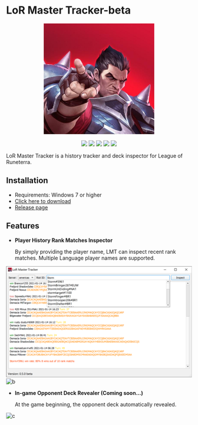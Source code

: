
# LoR Master Tracker-beta

<p align="center">
<img src="Preview/logo.jpg"width="300" height="300"/>
</p>

<p align="center">
    <a href=""><img src="https://img.shields.io/badge/version-0.5.0Beta-blue.svg"/></a>
    <a href=""><img src="https://img.shields.io/badge/language-Python-<COLOR>.svg"/></a>
    <a href=""><img src="https://img.shields.io/badge/platform-Windows -lightgrey.svg"/></a>
    <a href=""><img src="https://img.shields.io/github/license/mashape/apistatus.svg"/></a>
    <a href=""><img src="https://img.shields.io/badge/中文-README-orange.svg"/></a>
</p>

LoR Master Tracker is a history tracker and deck inspector for League of Runeterra.

## Installation

* Requirements: Windows 7 or higher
* [Click here to download](https://github.com/shaobaili3/lor_master/releases/download/v0.5.0-beta/LoRMasterTracker-v0.5.0-beta.zip)
* [Release page](https://github.com/shaobaili3/lor_master/releases)

## Features

* **Player History Rank Matches Inspector**

    By simply providing the player name, LMT can inspect recent rank matches. Multiple Language player names are supported.

![a](Preview/1.png)
![b](Preview/2.gif)

* **In-game Opponent Deck Revealer (Coming soon...)**

    At the game beginning, the opponent deck automatically revealed.

![c](Preview/3.png)